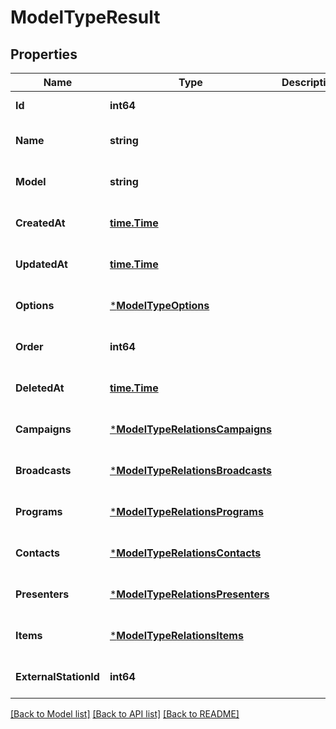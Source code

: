 # ModelTypeResult

## Properties
Name | Type | Description | Notes
------------ | ------------- | ------------- | -------------
**Id** | **int64** |  | [default to null]
**Name** | **string** |  | [optional] [default to null]
**Model** | **string** |  | [optional] [default to null]
**CreatedAt** | [**time.Time**](time.Time.md) |  | [optional] [default to null]
**UpdatedAt** | [**time.Time**](time.Time.md) |  | [optional] [default to null]
**Options** | [***ModelTypeOptions**](ModelType_options.md) |  | [optional] [default to null]
**Order** | **int64** |  | [optional] [default to null]
**DeletedAt** | [**time.Time**](time.Time.md) |  | [optional] [default to null]
**Campaigns** | [***ModelTypeRelationsCampaigns**](ModelTypeRelations_campaigns.md) |  | [optional] [default to null]
**Broadcasts** | [***ModelTypeRelationsBroadcasts**](ModelTypeRelations_broadcasts.md) |  | [optional] [default to null]
**Programs** | [***ModelTypeRelationsPrograms**](ModelTypeRelations_programs.md) |  | [optional] [default to null]
**Contacts** | [***ModelTypeRelationsContacts**](ModelTypeRelations_contacts.md) |  | [optional] [default to null]
**Presenters** | [***ModelTypeRelationsPresenters**](ModelTypeRelations_presenters.md) |  | [optional] [default to null]
**Items** | [***ModelTypeRelationsItems**](ModelTypeRelations_items.md) |  | [optional] [default to null]
**ExternalStationId** | **int64** |  | [optional] [default to null]

[[Back to Model list]](../README.md#documentation-for-models) [[Back to API list]](../README.md#documentation-for-api-endpoints) [[Back to README]](../README.md)


